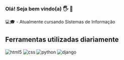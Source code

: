 ### Olá! Seja bem vindo(a) 🖐️ 👋
💻🎓 - Atualmente cursando Sistemas de Informação

<!-- ![Kewelyn GitHub stats](https://github-readme-stats.vercel.app/api?username=Kewelyn&show_icons=true&theme=dark&count_private=true) -->

## Ferramentas utilizadas diariamente

<div style="display: inline_block">
  <img align="center" alt="html5" src="https://img.shields.io/badge/HTML5-E34F26?style=for-the-badge&logo=html5&logoColor=white" />
  <img align="center" alt="css" src="https://img.shields.io/badge/CSS-239120?&style=for-the-badge&logo=css3&logoColor=white" />
  <!--<img align="center" alt="js" src="https://img.shields.io/badge/JavaScript-F7DF1E?style=for-the-badge&logo=javascript&logoColor=black" />
  <img align="center" alt="bootstrap" src="https://img.shields.io/badge/Bootstrap-563D7C?style=for-the-badge&logo=bootstrap&logoColor=white" />-->
  <img align="center" alt="python" src="https://img.shields.io/badge/Python-14354C?style=for-the-badge&logo=python&logoColor=white" />
  <img align="center" alt="django" src="https://img.shields.io/badge/Django-092E20?style=for-the-badge&logo=django&logoColor=white" />
  <!--<img align="center" alt="mysql" src="https://img.shields.io/badge/MySQL-005C84?style=for-the-badge&logo=mysql&logoColor=white" />-->
</div><br/>
